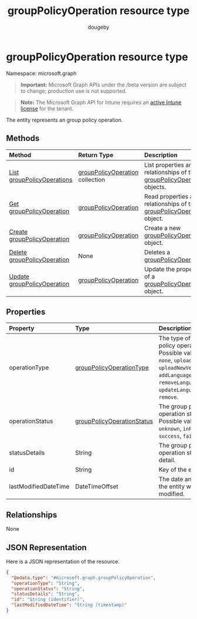﻿---
title: "groupPolicyOperation resource type"
description: "The entity represents an group policy operation."
author: "dougeby"
localization_priority: Normal
ms.prod: "intune"
doc_type: resourcePageType
---

# groupPolicyOperation resource type

Namespace: microsoft.graph

> **Important:** Microsoft Graph APIs under the /beta version are subject to change; production use is not supported.

> **Note:** The Microsoft Graph API for Intune requires an [active Intune license](https://go.microsoft.com/fwlink/?linkid=839381) for the tenant.

The entity represents an group policy operation.

## Methods

| Method                                                                                  | Return Type                                                                                | Description                                                                                                                       |
| :-------------------------------------------------------------------------------------- | :----------------------------------------------------------------------------------------- | :-------------------------------------------------------------------------------------------------------------------------------- |
| [List groupPolicyOperations](../api/intune-grouppolicy-grouppolicyoperation-list.md)    | [groupPolicyOperation](../resources/intune-grouppolicy-grouppolicyoperation.md) collection | List properties and relationships of the [groupPolicyOperation](../resources/intune-grouppolicy-grouppolicyoperation.md) objects. |
| [Get groupPolicyOperation](../api/intune-grouppolicy-grouppolicyoperation-get.md)       | [groupPolicyOperation](../resources/intune-grouppolicy-grouppolicyoperation.md)            | Read properties and relationships of the [groupPolicyOperation](../resources/intune-grouppolicy-grouppolicyoperation.md) object.  |
| [Create groupPolicyOperation](../api/intune-grouppolicy-grouppolicyoperation-create.md) | [groupPolicyOperation](../resources/intune-grouppolicy-grouppolicyoperation.md)            | Create a new [groupPolicyOperation](../resources/intune-grouppolicy-grouppolicyoperation.md) object.                              |
| [Delete groupPolicyOperation](../api/intune-grouppolicy-grouppolicyoperation-delete.md) | None                                                                                       | Deletes a [groupPolicyOperation](../resources/intune-grouppolicy-grouppolicyoperation.md).                                        |
| [Update groupPolicyOperation](../api/intune-grouppolicy-grouppolicyoperation-update.md) | [groupPolicyOperation](../resources/intune-grouppolicy-grouppolicyoperation.md)            | Update the properties of a [groupPolicyOperation](../resources/intune-grouppolicy-grouppolicyoperation.md) object.                |

## Properties

| Property             | Type                                                                                        | Description                                                                                                                                                                |
| :------------------- | :------------------------------------------------------------------------------------------ | :------------------------------------------------------------------------------------------------------------------------------------------------------------------------- |
| operationType        | [groupPolicyOperationType](../resources/intune-grouppolicy-grouppolicyoperationtype.md)     | The type of group policy operation. Possible values are: `none`, `upload`, `uploadNewVersion`, `addLanguageFiles`, `removeLanguageFiles`, `updateLanguageFiles`, `remove`. |
| operationStatus      | [groupPolicyOperationStatus](../resources/intune-grouppolicy-grouppolicyoperationstatus.md) | The group policy operation status. Possible values are: `unknown`, `inProgress`, `success`, `failed`.                                                                      |
| statusDetails        | String                                                                                      | The group policy operation status detail.                                                                                                                                  |
| id                   | String                                                                                      | Key of the entity.                                                                                                                                                         |
| lastModifiedDateTime | DateTimeOffset                                                                              | The date and time the entity was last modified.                                                                                                                            |

## Relationships

None

## JSON Representation

Here is a JSON representation of the resource.

<!-- {
  "blockType": "resource",
  "keyProperty": "id",
  "@odata.type": "microsoft.graph.groupPolicyOperation"
}
-->

```json
{
  "@odata.type": "#microsoft.graph.groupPolicyOperation",
  "operationType": "String",
  "operationStatus": "String",
  "statusDetails": "String",
  "id": "String (identifier)",
  "lastModifiedDateTime": "String (timestamp)"
}
```
